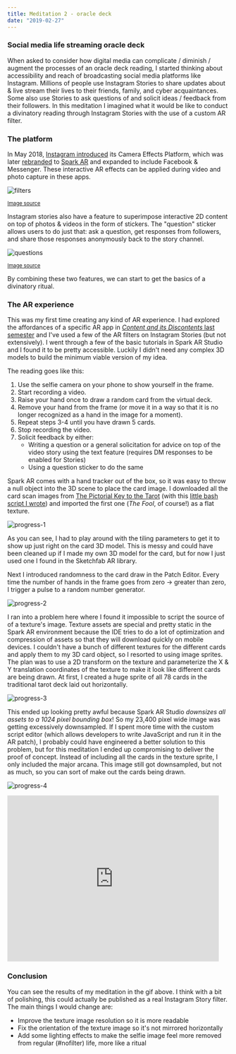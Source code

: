```yaml
---
title: Meditation 2 - oracle deck
date: "2019-02-27"
---
```


### Social media life streaming oracle deck

When asked to consider how digital media can complicate / diminish / augment the processes of an oracle deck reading, I started thinking about accessibility and reach of broadcasting social media platforms like Instagram. Millions of people use Instagram Stories to share updates about & live stream their lives to their friends, family, and cyber acquaintances. Some also use Stories to ask questions of and solicit ideas / feedback from their followers. In this meditation I imagined what it would be like to conduct a divinatory reading through Instagram Stories with the use of a custom AR filter.

### The platform

In May 2018, [Instagram introduced](https://instagram-press.com/blog/2018/05/01/new-ways-to-share-and-connect-on-instagram/) its Camera Effects Platform, which was later [rebranded](https://www.mobilemarketer.com/news/facebook-rebrands-camera-effects-platform-expands-program-to-instagram/539066/) to [Spark AR](https://www.sparkar.com/ar-studio/) and expanded to include Facebook & Messenger. These interactive AR effects can be applied during video and photo capture in these apps.

![filters](./meditation-2-story-filters.png)

<small>[Image source](http://www.iphonehacks.com/2017/05/instagram-rolls-ar-face-filters.html)</small>

Instagram stories also have a feature to superimpose interactive 2D content on top of photos & videos in the form of stickers. The "question" sticker allows users to do just that: ask a question, get responses from followers, and share those responses anonymously back to the story channel.

![questions](./meditation-2-story-questions.jpg)

<small>[Image source](https://www.standard.co.uk/tech/instagram-story-questions-what-are-they-how-to-do-a3884456.html)</small>

By combining these two features, we can start to get the basics of a divinatory ritual.

### The AR experience

This was my first time creating any kind of AR experience. I had explored the affordances of a specific AR app in [_Content and its Discontents_ last semester](../content-and-its-discontents) and I've used a few of the AR filters on Instagram Stories (but not extensively). I went through a few of the basic tutorials in Spark AR Studio and I found it to be pretty accessible. Luckily I didn't need any complex 3D models to build the minimum viable version of my idea.

The reading goes like this:

1. Use the selfie camera on your phone to show yourself in the frame.
2. Start recording a video.
3. Raise your hand once to draw a random card from the virtual deck.
4. Remove your hand from the frame (or move it in a way so that it is no longer recognized as a hand in the image for a moment).
5. Repeat steps 3-4 until you have drawn 5 cards.
6. Stop recording the video.
7. Solicit feedback by either:
    - Writing a question or a general solicitation for advice on top of the video story using the text feature (requires DM responses to be enabled for Stories)
    - Using a question sticker to do the same

Spark AR comes with a hand tracker out of the box, so it was easy to throw a null object into the 3D scene to place the card image. I downloaded all the card scan images from [The Pictorial Key to the Tarot](http://www.sacred-texts.com/tarot/pkt/index.htm) (with this [little bash script I wrote](https://gist.github.com/adidahiya/957210094ded44ecf7c159a9de487275)) and imported the first one (_The Fool_, of course!) as a flat texture.

![progress-1](meditation-2-progress-1.png)

As you can see, I had to play around with the tiling parameters to get it to show up just right on the card 3D model. This is messy and could have been cleaned up if I made my own 3D model for the card, but for now I just used one I found in the Sketchfab AR library.

Next I introduced randomness to the card draw in the Patch Editor. Every time the number of hands in the frame goes from zero -> greater than zero, I trigger a pulse to a random number generator.

![progress-2](meditation-2-progress-2.png)

I ran into a problem here where I found it impossible to script the source of of a texture's image. Texture assets are special and pretty static in the Spark AR environment because the IDE tries to do a lot of optimization and compression of assets so that they will download quickly on mobile devices. I couldn't have a bunch of different textures for the different cards and apply them to my 3D card object, so I resorted to using image sprites. The plan was to use a 2D transform on the texture and parameterize the X & Y translation coordinates of the texture to make it look like different cards are being drawn. At first, I created a huge sprite of all 78 cards in the traditional tarot deck laid out horizontally.

![progress-3](meditation-2-progress-3.png)

This ended up looking pretty awful because Spark AR Studio _downsizes all assets to a 1024 pixel bounding box_! So my 23,400 pixel wide image was getting excessively downsampled. If I spent more time with the custom script editor (which allows developers to write JavaScript and run it in the AR patch), I probably could have engineered a better solution to this problem, but for this meditation I ended up compromising to deliver the proof of concept. Instead of including all the cards in the texture sprite, I only included the major arcana. This image still got downsampled, but not as much, so you can sort of make out the cards being drawn.

![progress-4](meditation-2-progress-4.png)

<iframe src="https://giphy.com/embed/1d5WHPQqXgu2uqWclJ" width="480" height="376" frameBorder="0" class="giphy-embed" allowFullScreen></iframe>

### Conclusion

You can see the results of my meditation in the gif above. I think with a bit of polishing, this could actually be published as a real Instagram Story filter. The main things I would change are:

-   Improve the texture image resolution so it is more readable
-   Fix the orientation of the texture image so it's not mirrored horizontally
-   Add some lighting effects to make the selfie image feel more removed from regular (#nofilter) life, more like a ritual
